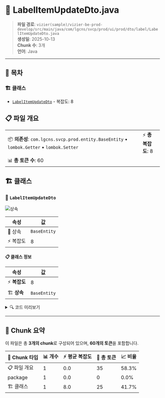 # 📄 LabelItemUpdateDto.java

> **파일 경로**: `vizier(sample)/vizier-be-prod-develop/src/main/java/com/lgcns/svcp/prod/ui/prod/dto/label/LabelItemUpdateDto.java`  
> **생성일**: 2025-10-13  
> **Chunk 수**: 3개  
> **언어**: Java
---

## 📑 목차

### 🏗️ 클래스
- [`LabelItemUpdateDto`](#class-labelitemupdatedto) - 복잡도: 8

## 📋 파일 개요

| | |
|--|--|
| 📦 **의존성**: `com.lgcns.svcp.prod.entity.BaseEntity` • `lombok.Getter` • `lombok.Setter` | ⚡ **총 복잡도**: 8 |
| 📊 **총 토큰 수**: 60 |  |



## 🏗️ 클래스

### <a id="class-labelitemupdatedto"></a>🎯 `LabelItemUpdateDto`

![상속](https://img.shields.io/badge/상속-1개-blue)

| 속성 | 값 |
|------|----|
| 🧬 상속 | `BaseEntity` |
| ⚡ 복잡도 | 8 |



#### 📋 클래스 정보

| 속성 | 값 |
|------|----|
| ⚡ **복잡도** | 8 || 📍 **라인 범위** | 10-10 |
| 🏗️ **상속** | `BaseEntity` || 🏷️ **태그** | `class, java` |

<details>
<summary>🔍 코드 미리보기</summary>

```java
public class LabelItemUpdateDto extends BaseEntity {
	
	private String langCode;
	private String regionCode;
	private String labelName;
	private String labelId;
	private String labelType;
	private String labelDscr;
}...
```

**Chunk 정보**
- 🆔 **ID**: `1e7a52ec8259`
- 📍 **라인**: 10-10
- 📊 **토큰**: 25
- 🏷️ **태그**: `class, java`

</details>

---





## 🧩 Chunk 요약

이 파일은 총 **3개의 chunk**로 구성되어 있으며, **60개의 토큰**을 포함합니다.

| 🧩 Chunk 타입 | 📊 개수 | ⚡ 평균 복잡도 | 📝 총 토큰 | 📈 비율 |
|---------------|--------|-------------|----------|--------|
| 📋 파일 개요 | 1 | 0.0 | 35 | 58.3% |
| package | 1 | 0.0 | 0 | 0.0% |
| 🏗️ 클래스 | 1 | 8.0 | 25 | 41.7% |

